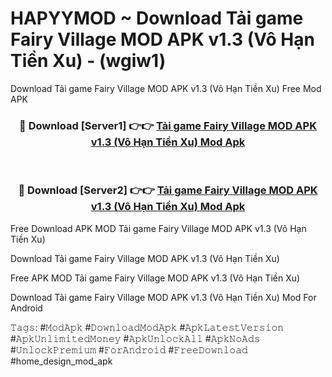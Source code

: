 # HAPYYMOD ~ Download Tải game Fairy Village MOD APK v1.3 (Vô Hạn Tiền Xu) - (wgiw1)
Download Tải game Fairy Village MOD APK v1.3 (Vô Hạn Tiền Xu) Free Mod APK

<div align="center">
<h3>🔴 Download [Server1] 👉👉 <a href="https://apk-comot.site?title=Tải_game_Fairy_Village_MOD_APK_v1.3_(Vô_Hạn_Tiền_Xu)">Tải game Fairy Village MOD APK v1.3 (Vô Hạn Tiền Xu) Mod Apk</a></h3><br>

<h3>🔴 Download [Server2] 👉👉 <a href="https://apk-comot.site?title=Tải_game_Fairy_Village_MOD_APK_v1.3_(Vô_Hạn_Tiền_Xu)">Tải game Fairy Village MOD APK v1.3 (Vô Hạn Tiền Xu) Mod Apk</a></h3>
</div>


Free Download APK MOD Tải game Fairy Village MOD APK v1.3 (Vô Hạn Tiền Xu)

Download Tải game Fairy Village MOD APK v1.3 (Vô Hạn Tiền Xu) 

Free APK MOD Tải game Fairy Village MOD APK v1.3 (Vô Hạn Tiền Xu) 

Download Tải game Fairy Village MOD APK v1.3 (Vô Hạn Tiền Xu) Mod For Android

𝚃𝚊𝚐𝚜: #𝙼𝚘𝚍𝙰𝚙𝚔 #𝙳𝚘𝚠𝚗𝚕𝚘𝚊𝚍𝙼𝚘𝚍𝙰𝚙𝚔 #𝙰𝚙𝚔𝙻𝚊𝚝𝚎𝚜𝚝𝚅𝚎𝚛𝚜𝚒𝚘𝚗 #𝙰𝚙𝚔𝚄𝚗𝚕𝚒𝚖𝚒𝚝𝚎𝚍𝙼𝚘𝚗𝚎𝚢 #𝙰𝚙𝚔𝚄𝚗𝚕𝚘𝚌𝚔𝙰𝚕𝚕 #𝙰𝚙𝚔𝙽𝚘𝙰𝚍𝚜 #𝚄𝚗𝚕𝚘𝚌𝚔𝙿𝚛𝚎𝚖𝚒𝚞𝚖 #𝙵𝚘𝚛𝙰𝚗𝚍𝚛𝚘𝚒𝚍 #𝙵𝚛𝚎𝚎𝙳𝚘𝚠𝚗𝚕𝚘𝚊𝚍 #home_design_mod_apk